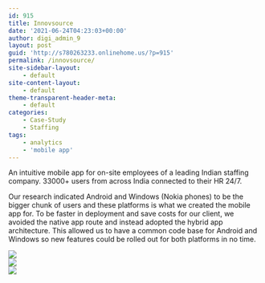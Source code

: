```yaml
---
id: 915
title: Innovsource
date: '2021-06-24T04:23:03+00:00'
author: digi_admin_9
layout: post
guid: 'http://s780263233.onlinehome.us/?p=915'
permalink: /innovsource/
site-sidebar-layout:
    - default
site-content-layout:
    - default
theme-transparent-header-meta:
    - default
categories:
    - Case-Study
    - Staffing
tags:
    - analytics
    - 'mobile app'
---
```


An intuitive mobile app for on-site employees of a leading Indian staffing company. 33000+ users from across India connected to their HR 24/7.

Our research indicated Android and Windows (Nokia phones) to be the bigger chunk of users and these platforms is what we created the mobile app for. To be faster in deployment and save costs for our client, we avoided the native app route and instead adopted the hybrid app architecture. This allowed us to have a common code base for Android and Windows so new features could be rolled out for both platforms in no time.

 ![](http://s780263233.onlinehome.us/wp-content/uploads/2021/06/innov-1-751x1024.png)  
 ![](http://s780263233.onlinehome.us/wp-content/uploads/2021/06/innov-2.png)  
 ![](http://s780263233.onlinehome.us/wp-content/uploads/2021/06/innov-3.png)
